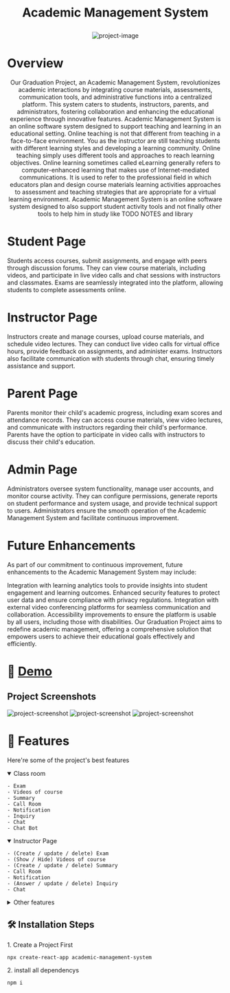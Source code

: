 # <p align="center" id="title">Academic Management System</p>

<p align="center"><img src="https://github.com/AhmedDoban/academic-management-system/assets/73547094/587e1b5f-654d-4da3-9e6f-9ecc2d46d41a" alt="project-image"></p>

# Overview

<p id="description" align="center">
Our Graduation Project, an Academic Management System, revolutionizes academic interactions by integrating course materials, assessments, communication tools, and administrative functions into a centralized platform. This system caters to students, instructors, parents, and administrators, fostering collaboration and enhancing the educational experience through innovative features.
Academic Management System is an online software system designed to support teaching and learning in an educational setting. Online teaching is not that different from teaching in a face-to-face environment. You as the instructor are still teaching students with different learning styles and developing a learning community. Online teaching simply uses different tools and approaches to reach learning objectives. Online learning sometimes called eLearning generally refers to computer-enhanced learning that makes use of Internet-mediated communications. It is used to refer to the professional field in which educators plan and design course materials learning activities approaches to assessment and teaching strategies that are appropriate for a virtual learning environment. Academic Management System is an online software system designed to also support student activity tools and not finally other tools to help him in study like TODO NOTES and library
</p>

# Student Page

Students access courses, submit assignments, and engage with peers through discussion forums. They can view course materials, including videos, and participate in live video calls and chat sessions with instructors and classmates. Exams are seamlessly integrated into the platform, allowing students to complete assessments online.

# Instructor Page

Instructors create and manage courses, upload course materials, and schedule video lectures. They can conduct live video calls for virtual office hours, provide feedback on assignments, and administer exams. Instructors also facilitate communication with students through chat, ensuring timely assistance and support.

# Parent Page

Parents monitor their child's academic progress, including exam scores and attendance records. They can access course materials, view video lectures, and communicate with instructors regarding their child's performance. Parents have the option to participate in video calls with instructors to discuss their child's education.

# Admin Page

Administrators oversee system functionality, manage user accounts, and monitor course activity. They can configure permissions, generate reports on student performance and system usage, and provide technical support to users. Administrators ensure the smooth operation of the Academic Management System and facilitate continuous improvement.

# Future Enhancements

As part of our commitment to continuous improvement, future enhancements to the Academic Management System may include:

Integration with learning analytics tools to provide insights into student engagement and learning outcomes.
Enhanced security features to protect user data and ensure compliance with privacy regulations.
Integration with external video conferencing platforms for seamless communication and collaboration.
Accessibility improvements to ensure the platform is usable by all users, including those with disabilities.
Our Graduation Project aims to redefine academic management, offering a comprehensive solution that empowers users to achieve their educational goals effectively and efficiently.

# 🚀 <a href="https://academic-management-system-git-main-ahmeddoban.vercel.app" > Demo </a>

<h2>Project Screenshots</h2>

<img src="https://github.com/AhmedDoban/academic-management-system/assets/73547094/4f78f550-bf3f-4d8b-b32e-895218627f1e" alt="project-screenshot" >

<img src="https://github.com/AhmedDoban/academic-management-system/assets/73547094/ae53a8f1-fe41-4dd4-920a-312fab109f7c" alt="project-screenshot" >

<img src="https://github.com/AhmedDoban/academic-management-system/assets/73547094/67f5179d-709d-4ac3-8fa8-33568e5c324b" alt="project-screenshot" >

# 🧐 Features

Here're some of the project's best features

<details open >
<summary>Class room</summary>

    - Exam
    - Videos of course
    - Summary
    - Call Room
    - Notification
    - Inquiry
    - Chat
    - Chat Bot

</details >
<details open>
<summary>Instructor Page</summary>

    - (Create / update / delete) Exam
    - (Show / Hide) Videos of course
    - (Create / update / delete) Summary
    - Call Room
    - Notification
    - (Answer / update / delete) Inquiry
    - Chat

</details >

<details >
<summary>Other features</summary>

    - Class room Table
    - Todo
    - Notes
    - Library
    - Parent Page

</details >

<h2>🛠️ Installation Steps</h2>

<p>1. Create a Project First</p>

```
npx create-react-app academic-management-system
```

<p>2. install all dependencys</p>

```
npm i
```
